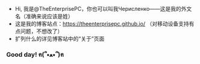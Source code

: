 - Hi, 我是@TheEnterprisePC，你也可以叫我Черисленко——这是我的外文名（准确来说应该是姓）
- 这是我的博客站点：https://theenterprisepc.github.io/ （对移动设备支持有点问题，不想改了）
- 扩列什么的详见博客站中的“关于”页面
### Good day! ฅ(՞•ﻌ•՞)ฅ

<!---
TheEnterprisePC/TheEnterprisePC is a ✨ special ✨ repository because its `README.md` (this file) appears on your GitHub profile.
You can click the Preview link to take a look at your changes.
--->
